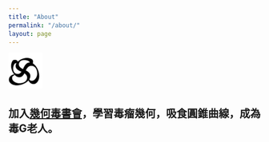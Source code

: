 ```yaml
---
title: "About"
permalink: "/about/"
layout: page
---
```

![image](/STensor.PNG)
## 加入[幾何毒書會]，學習毒瘤幾何，吸食圓錐曲線，成為毒G老人。
[幾何毒書會]:https://www.facebook.com/groups/422193575027491/
